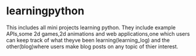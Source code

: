 # learningpython
This includes all mini projects learning python. 
They include example APIs,some 2d games,2d animations and web applications,one which users can keep track of what theyve been learning(learning_log) and the other(blog)where users make blog posts on any topic of thier interest.
